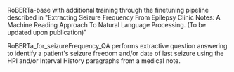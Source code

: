 RoBERTa-base with additional training through the finetuning pipeline described in "Extracting Seizure Frequency From Epilepsy Clinic Notes: A Machine Reading Approach To Natural Language Processing. (To be updated upon publication)" 

RoBERTa_for_seizureFrequency_QA performs extractive question answering to identify a patient's seizure freedom and/or date of last seizure using the HPI and/or Interval History paragraphs from a medical note. 